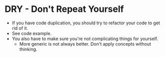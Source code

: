 # DRY - Don't Repeat Yourself

* If you have code duplication, you should try to refactor your code to get rid of it.
* See code example.
* You also have to make sure you're not complicating things for yourself.
  * More generic is not always better. Don't apply concepts without thinking.
